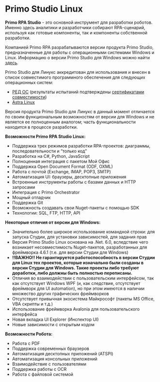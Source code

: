 # Primo Studio Linux

**Primo RPA Studio** - это основной инструмент для разработки роботов. Именно здесь аналитики и разработчики собирают RPA-сценарий, используя как готовые компоненты, так и компоненты собственной разработки.

Компанией Primo RPA разрабатываются версии продукта Primo Studio, предназначенные для работы с операционными системами Windows и Linux. Информацию о версии Primo Studio для Windows можно найти [здесь](https://docs.primo-rpa.ru/primo-rpa/primo-studio/editions).

Primo Studio для Линукс аккредитован для использования и внесен в список совместимого программного обеспечения для следующих операционных систем:
* [РЕД ОС](https://redos.red-soft.ru/compatible/?SECTION=&q=Primo) (результаты испытаний подтверждены [сертификатами совместимости](https://primo-rpa.ru/tpost/y627gjkdj1-platforma-primo-rpa-poluchila-akkreditat))
* [Astra Linux](https://astralinux.ru/ready-for-astra/compatible-software/28792/)

Версия продукта Primo Studio для Линукс в данный момент отличается по своим функциональным возможностям от версии для Windows и не является ее полноценным аналогом; часть функциональности находится в процессе разработки.

**Возможности Primo RPA Studio Linux:**

* Поддержка трех режимов разработки RPA-проектов: диаграммы, последовательности и “только код”
* Разработка на C#, Python, JavaScript
* Полноценная интеграция с пакетом Мой Офис 
* Поддержка Open Document Format (ODF, OXML) 
* Работа с почтой (Exchange, IMAP, POP3, SMTP)
* Автоматизация UI: браузеры, десктопные приложения
* Встроенные инструменты работы с базами данных и HTTP запросами
* Интеграция с Primo Orchestrator
* Мощный отладчик
* Поддержка Git
* Возможность создавать свои Nuget-пакеты с помощью SDK
* Технологии: SQL, FTP, HTTP, API

**Некоторые отличия от версии для Windows:**
 
* Значительно более широкое использование командной строки: для запуска Студии, для установки зависимостей, для задания прав
* Версия Primo Studio Linux основана на .Net. 6.0, вследствие чего возникает несовместимость Nuget-пакетов, разработанных для фреймворка 4.6.1 (т.е. для версии Студии для Windows) 
* **!!ВАЖНО!! Не гарантируется работоспособность в версии Студии для Linux тех проектов, которые изначально были созданы в версии Студии для Windows. Такие проекты либо требуют доработки, либо должны быть полностью переписаны.**
* Отличия во взаимодействии с пользовательским интерфейсом, так как отсутствует Windows WPF (и, как следствие, отсутствует фреймворк для UI automation), но при этом имеются в наличии множество других графических фреймворков
* Отсутствует привычная экосистема Майкрософт (пакеты MS Office, VBA скрипты и т.д.)
* Использование фреймворка Avalonia для пользовательского интерфейса
* Новая вкладка UI Explorer (Инспектор UI)
* Новые зависимости с открытым кодом

**Возможности Робота:**

* Работа с PDF
* Поддержка современных браузеров
* Автоматизация десктопных приложений (ATSPI)
* Автоматизация консольных приложений
* Взаимодействие с пользователями
* Поддержка работы с OCR
* Работа с файловой системой